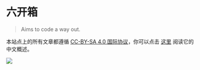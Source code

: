 # 六开箱
> Aims to code a way out.

本站点上的所有文章都遵循 [CC-BY-SA 4.0 国际协议](LICENSE)，你可以点击 [这里](https://creativecommons.org/licenses/by-sa/4.0/deed.zh) 阅读它的中文概述。

![](https://mirrors.creativecommons.org/presskit/buttons/88x31/svg/by-sa.svg)
